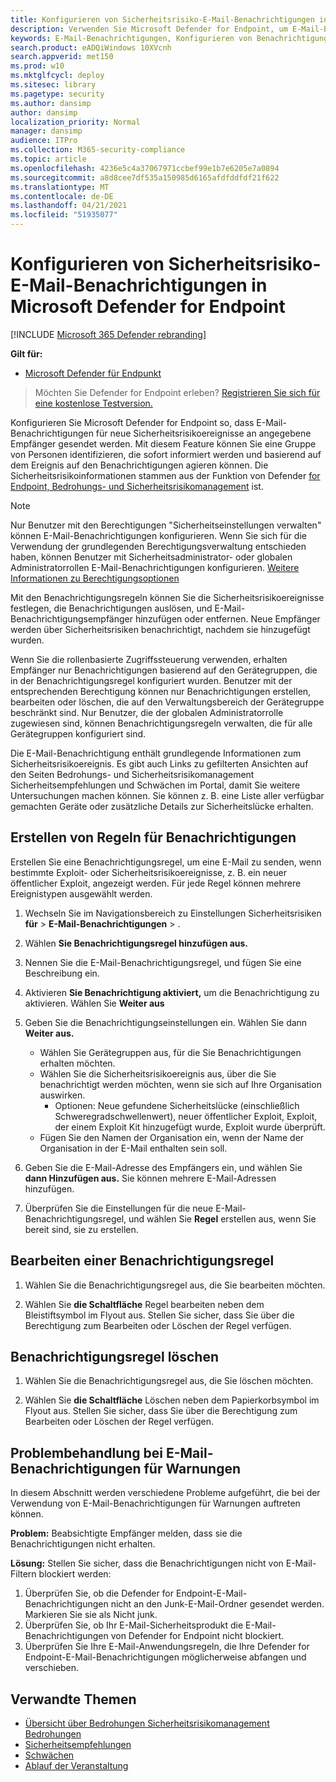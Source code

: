 ```yaml
---
title: Konfigurieren von Sicherheitsrisiko-E-Mail-Benachrichtigungen in Microsoft Defender for Endpoint
description: Verwenden Sie Microsoft Defender for Endpoint, um E-Mail-Benachrichtigungseinstellungen für Sicherheitsrisikoereignisse zu konfigurieren.
keywords: E-Mail-Benachrichtigungen, Konfigurieren von Benachrichtigungen, Microsoft Defender für Endpunktbenachrichtigungen, Microsoft Defender für Endpunktbenachrichtigungen, Windows 10 Enterprise, Windows 10 Education
search.product: eADQiWindows 10XVcnh
search.appverid: met150
ms.prod: w10
ms.mktglfcycl: deploy
ms.sitesec: library
ms.pagetype: security
ms.author: dansimp
author: dansimp
localization_priority: Normal
manager: dansimp
audience: ITPro
ms.collection: M365-security-compliance
ms.topic: article
ms.openlocfilehash: 4236e5c4a37067971ccbef99e1b7e6205e7a0894
ms.sourcegitcommit: a8d8cee7df535a150985d6165afdfddfdf21f622
ms.translationtype: MT
ms.contentlocale: de-DE
ms.lasthandoff: 04/21/2021
ms.locfileid: "51935077"
---
```

# <a name="configure-vulnerability-email-notifications-in-microsoft-defender-for-endpoint"></a>Konfigurieren von Sicherheitsrisiko-E-Mail-Benachrichtigungen in Microsoft Defender for Endpoint

[!INCLUDE [Microsoft 365 Defender rebranding](../../includes/microsoft-defender.md)]

**Gilt für:**
- [Microsoft Defender für Endpunkt](https://go.microsoft.com/fwlink/?linkid=2154037)

>Möchten Sie Defender for Endpoint erleben? [Registrieren Sie sich für eine kostenlose Testversion.](https://www.microsoft.com/microsoft-365/windows/microsoft-defender-atp?ocid=docs-wdatp-emailconfig-abovefoldlink)

Konfigurieren Sie Microsoft Defender for Endpoint so, dass E-Mail-Benachrichtigungen für neue Sicherheitsrisikoereignisse an angegebene Empfänger gesendet werden. Mit diesem Feature können Sie eine Gruppe von Personen identifizieren, die sofort informiert werden und basierend auf dem Ereignis auf den Benachrichtigungen agieren können. Die Sicherheitsrisikoinformationen stammen aus der Funktion von Defender [for Endpoint, Bedrohungs- und Sicherheitsrisikomanagement](next-gen-threat-and-vuln-mgt.md) ist.

> [!NOTE]
> Nur Benutzer mit den Berechtigungen "Sicherheitseinstellungen verwalten" können E-Mail-Benachrichtigungen konfigurieren. Wenn Sie sich für die Verwendung der grundlegenden Berechtigungsverwaltung entschieden haben, können Benutzer mit Sicherheitsadministrator- oder globalen Administratorrollen E-Mail-Benachrichtigungen konfigurieren. [Weitere Informationen zu Berechtigungsoptionen](user-roles.md)

Mit den Benachrichtigungsregeln können Sie die Sicherheitsrisikoereignisse festlegen, die Benachrichtigungen auslösen, und E-Mail-Benachrichtigungsempfänger hinzufügen oder entfernen. Neue Empfänger werden über Sicherheitsrisiken benachrichtigt, nachdem sie hinzugefügt wurden.

Wenn Sie die rollenbasierte Zugriffssteuerung verwenden, erhalten Empfänger nur Benachrichtigungen basierend auf den Gerätegruppen, die in der Benachrichtigungsregel konfiguriert wurden.
Benutzer mit der entsprechenden Berechtigung können nur Benachrichtigungen erstellen, bearbeiten oder löschen, die auf den Verwaltungsbereich der Gerätegruppe beschränkt sind. Nur Benutzer, die der globalen Administratorrolle zugewiesen sind, können Benachrichtigungsregeln verwalten, die für alle Gerätegruppen konfiguriert sind.

Die E-Mail-Benachrichtigung enthält grundlegende Informationen zum Sicherheitsrisikoereignis. Es gibt auch Links zu gefilterten [](tvm-security-recommendation.md) Ansichten auf [](tvm-weaknesses.md) den Seiten Bedrohungs- und Sicherheitsrisikomanagement Sicherheitsempfehlungen und Schwächen im Portal, damit Sie weitere Untersuchungen machen können. Sie können z. B. eine Liste aller verfügbar gemachten Geräte oder zusätzliche Details zur Sicherheitslücke erhalten.

## <a name="create-rules-for-alert-notifications"></a>Erstellen von Regeln für Benachrichtigungen

Erstellen Sie eine Benachrichtigungsregel, um eine E-Mail zu senden, wenn bestimmte Exploit- oder Sicherheitsrisikoereignisse, z. B. ein neuer öffentlicher Exploit, angezeigt werden. Für jede Regel können mehrere Ereignistypen ausgewählt werden.

1. Wechseln Sie im Navigationsbereich zu Einstellungen Sicherheitsrisiken **für**  >  **E-Mail-Benachrichtigungen**  >  .

2. Wählen **Sie Benachrichtigungsregel hinzufügen aus.**

3. Nennen Sie die E-Mail-Benachrichtigungsregel, und fügen Sie eine Beschreibung ein.

4. Aktivieren **Sie Benachrichtigung aktiviert,** um die Benachrichtigung zu aktivieren. Wählen Sie **Weiter aus**

5. Geben Sie die Benachrichtigungseinstellungen ein. Wählen Sie dann **Weiter aus.**

    - Wählen Sie Gerätegruppen aus, für die Sie Benachrichtigungen erhalten möchten.
    - Wählen Sie die Sicherheitsrisikoereignis aus, über die Sie benachrichtigt werden möchten, wenn sie sich auf Ihre Organisation auswirken.
        - Optionen: Neue gefundene Sicherheitslücke (einschließlich Schweregradschwellenwert), neuer öffentlicher Exploit, Exploit, der einem Exploit Kit hinzugefügt wurde, Exploit wurde überprüft.
    - Fügen Sie den Namen der Organisation ein, wenn der Name der Organisation in der E-Mail enthalten sein soll.

6. Geben Sie die E-Mail-Adresse des Empfängers ein, und wählen Sie **dann Hinzufügen aus.** Sie können mehrere E-Mail-Adressen hinzufügen.

7. Überprüfen Sie die Einstellungen für die neue E-Mail-Benachrichtigungsregel, und wählen Sie **Regel** erstellen aus, wenn Sie bereit sind, sie zu erstellen.

## <a name="edit-a-notification-rule"></a>Bearbeiten einer Benachrichtigungsregel

1. Wählen Sie die Benachrichtigungsregel aus, die Sie bearbeiten möchten.

2. Wählen Sie **die Schaltfläche** Regel bearbeiten neben dem Bleistiftsymbol im Flyout aus. Stellen Sie sicher, dass Sie über die Berechtigung zum Bearbeiten oder Löschen der Regel verfügen.

## <a name="delete-notification-rule"></a>Benachrichtigungsregel löschen

1. Wählen Sie die Benachrichtigungsregel aus, die Sie löschen möchten.

2. Wählen Sie **die Schaltfläche** Löschen neben dem Papierkorbsymbol im Flyout aus. Stellen Sie sicher, dass Sie über die Berechtigung zum Bearbeiten oder Löschen der Regel verfügen.

## <a name="troubleshoot-email-notifications-for-alerts"></a>Problembehandlung bei E-Mail-Benachrichtigungen für Warnungen

In diesem Abschnitt werden verschiedene Probleme aufgeführt, die bei der Verwendung von E-Mail-Benachrichtigungen für Warnungen auftreten können.

**Problem:** Beabsichtigte Empfänger melden, dass sie die Benachrichtigungen nicht erhalten.

**Lösung:** Stellen Sie sicher, dass die Benachrichtigungen nicht von E-Mail-Filtern blockiert werden:

1. Überprüfen Sie, ob die Defender for Endpoint-E-Mail-Benachrichtigungen nicht an den Junk-E-Mail-Ordner gesendet werden. Markieren Sie sie als Nicht junk.
2. Überprüfen Sie, ob Ihr E-Mail-Sicherheitsprodukt die E-Mail-Benachrichtigungen von Defender for Endpoint nicht blockiert.
3. Überprüfen Sie Ihre E-Mail-Anwendungsregeln, die Ihre Defender for Endpoint-E-Mail-Benachrichtigungen möglicherweise abfangen und verschieben.

## <a name="related-topics"></a>Verwandte Themen

- [Übersicht über Bedrohungen Sicherheitsrisikomanagement Bedrohungen](next-gen-threat-and-vuln-mgt.md)
- [Sicherheitsempfehlungen](tvm-security-recommendation.md)
- [Schwächen](tvm-weaknesses.md)
- [Ablauf der Veranstaltung](threat-and-vuln-mgt-event-timeline.md)
